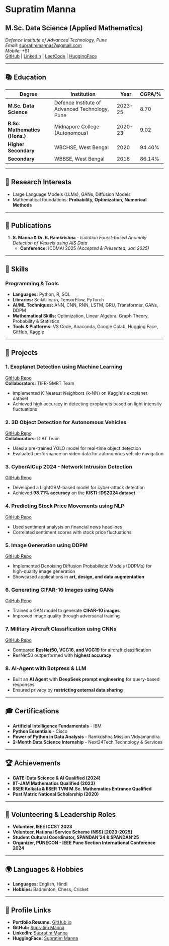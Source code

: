  # Supratim Manna

## M.Sc. Data Science (Applied Mathematics)  
_Defence Institute of Advanced Technology, Pune_  
_Email:_ [supratimmannas7@gmail.com](mailto:supratimmannas7@gmail.com)  
_Mobile:_ +91  
[GitHub](https://github.com/Supratimmannas7) | [LinkedIn](http://www.linkedin.com/in/supratim-manna-728315293) | [LeetCode](https://leetcode.com/u/SupratimManna/) | [HuggingFace](https://huggingface.co/supratimmannas7)  

---

## 📚 Education

| Degree | Institution | Year | CGPA/% |
|--------|------------|------|--------|
| **M.Sc. Data Science** | Defence Institute of Advanced Technology, Pune | 2023-25 | 8.70 |
| **B.Sc. Mathematics (Hons.)** | Midnapore College (Autonomous) | 2020-23 | 9.02 |
| **Higher Secondary** | WBCHSE, West Bengal | 2020 | 94.40% |
| **Secondary** | WBBSE, West Bengal | 2018 | 86.14% |

---

## 🔬 Research Interests

- Large Language Models (LLMs), GANs, Diffusion Models
- Mathematical foundations: **Probability, Optimization, Numerical Methods**

---

## 📄 Publications

1. **S. Manna & Dr. B. Ramkrishna** - *Isolation Forest-based Anomaly Detection of Vessels using AIS Data*  
   - **Conference:** ICDMAI 2025 *(Accepted & Presented, Jan 2025)*

---

## 🔧 Skills

### **Programming & Tools**
- **Languages:** Python, R, SQL
- **Libraries:** Scikit-learn, TensorFlow, PyTorch
- **AI/ML Techniques:** ANN, CNN, RNN, LSTM, GRU, Transformer, GANs, DDPM
- **Mathematical Skills:** Optimization, Linear Algebra, Graph Theory, Probability & Statistics
- **Tools & Platforms:** VS Code, Anaconda, Google Colab, Hugging Face, GitHub, Kaggle

---

## 🚀 Projects

### **1. Exoplanet Detection using Machine Learning**  
[GitHub Repo](https://github.com/Supratimmannas7/Exoplanet-detection-using-Machine-Learning)  
**Collaborators:** TIFR-GMRT Team  
- Implemented K-Nearest Neighbors (k-NN) on Kaggle's exoplanet dataset
- Achieved high accuracy in detecting exoplanets based on light intensity fluctuations

### **2. 3D Object Detection for Autonomous Vehicles**  
[GitHub Repo](https://github.com/Supratimmannas7/yolov8-object-tracking)  
**Collaborators:** DIAT Team  
- Used a pre-trained YOLO model for real-time object detection
- Evaluated performance on video data for autonomous vehicle navigation

### **3. CyberAICup 2024 - Network Intrusion Detection**  
[GitHub Repo](https://github.com/Supratimmannas7/CyberCupAI-2024)  
- Developed a LightGBM-based model for cyber-attack detection
- Achieved **98.71% accuracy** on the **KISTI-IDS2024 dataset**

### **4. Predicting Stock Price Movements using NLP**  
[GitHub Repo](https://github.com/Supratimmannas7/Predict-Stock-Price-Movement)  
- Used sentiment analysis on financial news headlines
- Correlated sentiment scores with stock price fluctuations

### **5. Image Generation using DDPM**  
[GitHub Repo](https://github.com/Supratimmannas7/Image-Generation-using-DDPM)  
- Implemented Denoising Diffusion Probabilistic Models (DDPMs) for high-quality image generation
- Showcased applications in **art, design, and data augmentation**

### **6. Generating CIFAR-10 Images using GANs**  
[GitHub Repo](https://github.com/Supratimmannas7/Generate-CIFAR10-Small-Color-Photographs-using-GAN)  
- Trained a GAN model to generate **CIFAR-10 images**
- Improved image quality through adversarial training

### **7. Military Aircraft Classification using CNNs**  
[GitHub Repo](https://github.com/Supratimmannas7/Military_AirCraft_Classification)  
- Compared **ResNet50, VGG16, and VGG19** for aircraft classification
- ResNet50 outperformed with **highest accuracy**

### **8. AI-Agent with Botpress & LLM**  
- Built an **AI Agent** with **DeepSeek prompt engineering** for query-based responses
- Ensured privacy by **restricting external data sharing**

---

## 🎓 Certifications

- **Artificial Intelligence Fundamentals** - IBM  
- **Python Essentials** - Cisco  
- **Power of Python in Data Analysis** - Ramkrishna Mission Vidyamandira  
- **2-Month Data Science Internship** - Next24Tech Technology & Services  

---

## 🏆 Achievements

- **GATE-Data Science & AI Qualified (2024)**
- **IIT-JAM Mathematics Qualified (2023)**
- **IISER Kolkata & IISER TVM M.Sc. Mathematics Entrance Qualified**
- **Post Matric National Scholarship (2020)**

---

## 🏅 Volunteering & Leadership Roles

- **Volunteer, IEEE ICCST 2023**
- **Volunteer, National Service Scheme (NSS) [2023-2025]**
- **Student Cultural Coordinator, SPANDAN’24 & SPANDAN’25**
- **Organizer, PUNECON - IEEE Pune Section International Conference 2024**

---

## 🌍 Languages & Hobbies

- **Languages:** English, Hindi
- **Hobbies:** Badminton, Chess, Cricket

---

## 🔗 Profile Links

- **Portfolio Resume:** [GitHub.io](https://supratimmannas7.github.io/resume/)
- **GitHub:** [Supratim Manna](https://github.com/Supratimmannas7)
- **LinkedIn:** [Supratim Manna](http://www.linkedin.com/in/supratim-manna-728315293)
- **HuggingFace:** [Supratim Manna](https://huggingface.co/supratimmannas7)

